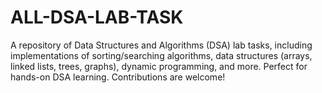 # ALL-DSA-LAB-TASK
 A repository of Data Structures and Algorithms (DSA) lab tasks, including implementations of sorting/searching algorithms, data structures (arrays, linked lists, trees, graphs), dynamic programming, and more. Perfect for hands-on DSA learning. Contributions are welcome!
